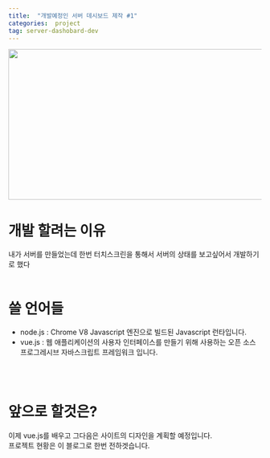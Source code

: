 ```yaml
---
title:  "개발예정인 서버 데시보드 제작 #1"
categories:  project
tag: server-dashobard-dev
---
```


<img src="https://images.unsplash.com/photo-1558494949-ef010cbdcc31?ixlib=rb-1.2.1&ixid=MnwxMjA3fDB8MHxwaG90by1wYWdlfHx8fGVufDB8fHx8&auto=format&fit=crop&w=1634&q=80" width="600" height="300"/>

# 개발 할려는 이유
내가 서버를 만들었는데 한번 터치스크린을 통해서 서버의 상태를 보고싶어서 개발하기로 했다
<br>
<br>

# 쓸 언어들

* node.js : Chrome V8 Javascript 엔진으로 빌드된 Javascript 런타입니다.
* vue.js : 웹 애플리케이션의 사용자 인터페이스를 만들기 위해 사용하는 오픈 소스 프로그레시브 자바스크립트 프레임워크 입니다.
<br>
<br>

# 앞으로 할것은?

이제 vue.js를 배우고 그다음은 사이트의 디자인을 계획할 예정입니다.<br>
프로젝트 현황은 이 블로그로 한번 전하겟습니다.
